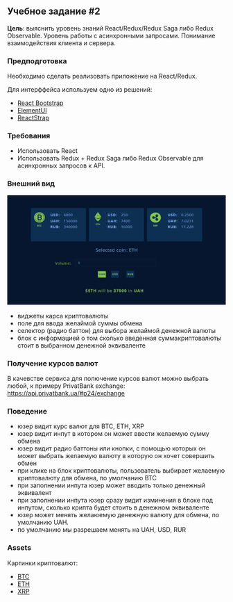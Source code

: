 ## Учебное задание #2

**Цель**: выяснить уровень знаний React/Redux/Redux Saga либо Redux Observable. Уровень работы с асинхронными запросами. Понимание взаимодействия клиента и сервера.

### Предподготовка

Необходимо сделать реализовать приложение на React/Redux. 

Для интерффейса используем одно из решений:
+ [React Bootstrap](https://react-bootstrap.github.io)
+ [ElementUI](https://github.com/ElemeFE/element-react)
+ [ReactStrap](https://reactstrap.github.io/)

### Требования
+ Использовать React
+ Использовать Redux + Redux Saga либо Redux Observable для асинхронных запросов к API.

### Внешний вид

![Внешний вид приложения](assets/images/preview.png)

+ виджеты карса криптовалюты
+ поле для ввода желаймой суммы обмена
+ селектор (радио баттон) для выбора желаймой денежной валюты
+ блок с информацией о том сколько введенная суммакриптовалюты стоит в выбранном денежной эквиваленте

### Получение курсов валют
В качевстве сервиса для полючение курсов валют можно выбрать любой, к примеру 
PrivatBank exchange: https://api.privatbank.ua/#p24/exchange

### Поведение
+ юзер видит курс валют для BTC, ETH, XRP
+ юзер видит инпут в котором он может ввести желаемую сумму обмена
+ юзер видит радио баттоны или кнопки, с помощью которых он может выбрать желаемую валюту в которую он хочет совершить обмен
+ при клике на блок криптовалюты, пользователь выбирает желаемую криптовалюту для обмена, по умолчанию BTC
+ при заполнении инпута юзер может вводить только денежный эквивалент
+ при заполнении инпута юзер сразу видит изминения в блоке под инпутом, сколько крипта будет стоить в денежном эквиваленте
+ юзер может менять желаюемую денежную валюту для обмена, по умолчанию UAH. 
+ по умолчанию мы разрешаем менять на UAH, USD, RUR

### Assets
Картинки криптовалют:
+ [BTC](assets/task2/icons/BTC.png)
+ [ETH](assets/task2/icons/ETH.png)
+ [XRP](assets/task2/icons/XRP.png)
